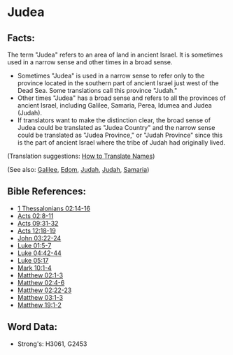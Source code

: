 # Judea #

## Facts: ##

The term "Judea" refers to an area of land in ancient Israel. It is sometimes used in a narrow sense and other times in a broad sense.

* Sometimes "Judea" is used in a narrow sense to refer only to the province located in the southern part of ancient Israel just west of the Dead Sea. Some translations call this province "Judah."
* Other times "Judea" has a broad sense and refers to all the provinces of ancient Israel, including Galilee, Samaria, Perea, Idumea and Judea (Judah).
* If translators want to make the distinction clear, the broad sense of Judea could be translated as "Judea Country" and the narrow sense  could be translated as "Judea Province," or "Judah Province" since this is the part of ancient Israel where the tribe of Judah had originally lived.

(Translation suggestions: [How to Translate Names](rc://en/ta/man/translate/translate-names))

(See also: [Galilee](../names/galilee.md), [Edom](../names/edom.md), [Judah](../names/judah.md), [Judah](../names/kingdomofjudah.md), [Samaria](../names/samaria.md))

## Bible References: ##

* [1 Thessalonians 02:14-16](rc://en/tn/help/1th/02/14)
* [Acts 02:8-11](rc://en/tn/help/act/02/08)
* [Acts 09:31-32](rc://en/tn/help/act/09/31)
* [Acts 12:18-19](rc://en/tn/help/act/12/18)
* [John 03:22-24](rc://en/tn/help/jhn/03/22)
* [Luke 01:5-7](rc://en/tn/help/luk/01/05)
* [Luke 04:42-44](rc://en/tn/help/luk/04/42)
* [Luke 05:17](rc://en/tn/help/luk/05/17)
* [Mark 10:1-4](rc://en/tn/help/mrk/10/01)
* [Matthew 02:1-3](rc://en/tn/help/mat/02/01)
* [Matthew 02:4-6](rc://en/tn/help/mat/02/04)
* [Matthew 02:22-23](rc://en/tn/help/mat/02/22)
* [Matthew 03:1-3](rc://en/tn/help/mat/03/01)
* [Matthew 19:1-2](rc://en/tn/help/mat/19/01)

## Word Data: ##

* Strong's: H3061, G2453
